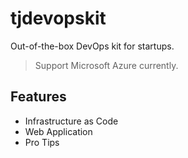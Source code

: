 # tjdevopskit

Out-of-the-box DevOps kit for startups.

> Support Microsoft Azure currently.

## Features

- Infrastructure as Code
- Web Application
- Pro Tips
